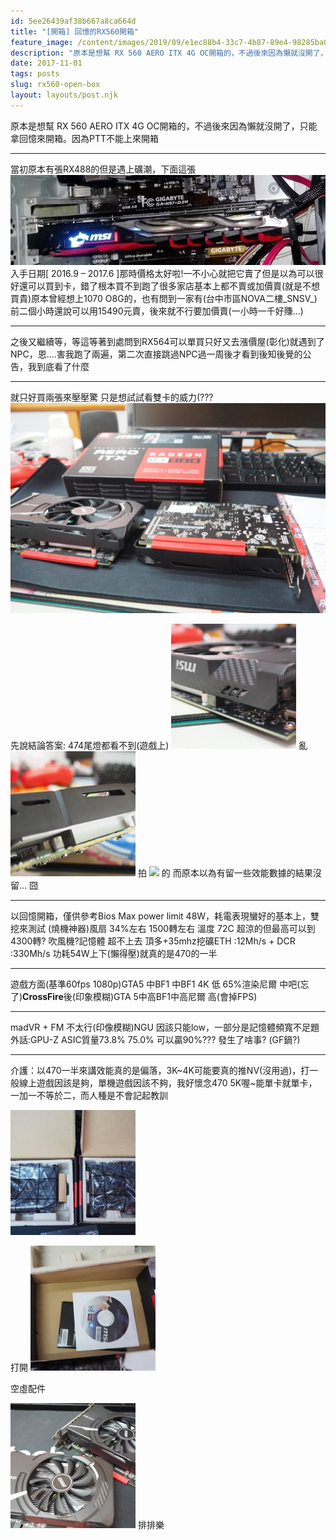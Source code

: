 ```yaml
---
id: 5ee26439af38b667a8ca664d
title: "[開箱] 回憶的RX560開箱"
feature_image: /content/images/2019/09/e1ec88b4-33c7-4b87-89e4-98285ba0d394.jpg
description: "原本是想幫 RX 560 AERO ITX 4G OC開箱的，不過後來因為懶就沒開了，只能拿回憶來開箱。因為PTT不能上來開箱"
date: 2017-11-01
tags: posts
slug: rx560-open-box
layout: layouts/post.njk
---
```


原本是想幫 RX 560 AERO ITX 4G OC開箱的，不過後來因為懶就沒開了，只能拿回憶來開箱。因為PTT不能上來開箱

- - - - - -

當初原本有張RX488的但是遇上礦潮，下面這張 ![](/img/content/images/2017/10/IMAG0891-1.jpg)入手日期\[ 2016.9 – 2017.6 \]那時價格太好啦!一不小心就把它賣了但是以為可以很好還可以買到卡，錯了根本買不到跑了很多家店基本上都不賣或加價賣(就是不想買貴)原本曾經想上1070 O8G的，也有問到一家有(台中市區NOVA二樓_SNSV_)前二個小時還說可以用15490元賣，後來就不行要加價賣(一小時一千好賺…)

- - - - - -

之後又繼續等，等這等著到處問到RX564可以單買只好又去漲價屋(彰化)就遇到了NPC，恩….害我跑了兩遍，第二次直接跳過NPC過一周後才看到後知後覺的公告，我到底看了什麼

- - - - - -

就只好買兩張來壓壓驚 只是想試試看雙卡的威力(???
![](/img/content/images/2017/10/P6290319.jpg)

先說結論答案: 474尾燈都看不到(遊戲上)
![](/img/content/images/2017/10/P6290320-200x200.jpg)
 亂
![](/img/content/images/2017/10/P6290321-200x200.jpg)
拍
![](/img/content/images/2017/10/P6290322-200x200.jpg) 的 而原本以為有留一些效能數據的結果沒留… 囧

- - - - - -

以回憶開箱，僅供參考Bios Max power limit 48W，耗電表現蠻好的基本上，雙挖來測試 (燒機神器)風扇 34%左右 1500轉左右 溫度 72C 超涼的但最高可以到4300轉? 吹風機?記憶體 超不上去 頂多+35mhz挖礦ETH :12Mh/s + DCR :330Mh/s 功耗54W上下(懶得壓)就真的是470的一半

- - - - - -

遊戲方面(基準60fps 1080p)GTA5 中BF1 中BF1 4K 低 65%渲染尼爾 中吧(忘了)**CrossFire**後(印象模糊)GTA 5中高BF1中高尼爾 高(會掉FPS)

- - - - - -

madVR + FM 不太行(印像模糊)NGU 因該只能low，一部分是記憶體頻寬不足題外話:GPU-Z ASIC質量73.8% 75.0% 可以贏90%??? 發生了啥事? (GF鍋?)

- - - - - -

介護：以470一半來講效能真的是偏落，3K~4K可能要真的推NV(沒用過)，打一般線上遊戲因該是夠，單機遊戲因該不夠，我好懷念470 5K喔~能單卡就單卡，一加一不等於二，而人種是不會記起教訓

![](/img/content/images/2017/10/P6290312-200x200.jpg)

打開
![](/img/content/images/2017/10/P6290313-200x200.jpg)

空虛配件

![](/img/content/images/2017/10/P6290314-200x200.jpg)
排排樂
